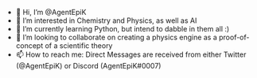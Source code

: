 - 👋 Hi, I’m @AgentEpiK
- 👀 I’m interested in Chemistry and Physics, as well as AI
- 🌱 I’m currently learning Python, but intend to dabble in them all :)
- 💞️ I’m looking to collaborate on creating a physics engine as a proof-of-concept of a scientific theory
- 📫 How to reach me: Direct Messages are received from either Twitter (@AgentEpiK) or Discord (AgentEpiK#0007)

<!---
AgentEpiK/AgentEpiK is a ✨ special ✨ repository because its `README.md` (this file) appears on your GitHub profile.
You can click the Preview link to take a look at your changes.
--->
